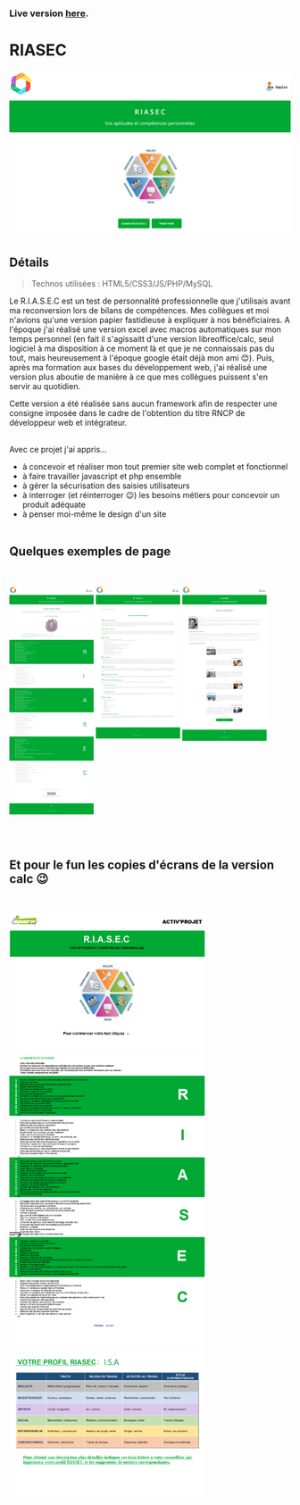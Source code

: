 ### Live version [here](http://riasec.virginiebouvarel.fr).

# RIASEC

![Design preview for this project ](./src/preview-home.png)


## Détails

> Technos utilisées : HTML5/CSS3/JS/PHP/MySQL

Le R.I.A.S.E.C est un test de personnalité professionnelle que j'utilisais avant ma reconversion lors de bilans de compétences.
Mes collègues et moi n'avions qu'une version papier fastidieuse à expliquer à nos bénéficiaires. 
A l'époque j'ai réalisé une version excel avec macros automatiques sur mon temps personnel (en fait il s'agissaitt d'une version libreoffice/calc, seul logiciel à ma disposition à ce moment là et que je ne connaissais pas du tout, mais heureusement à l'époque google était déjà mon ami 😊). Puis, après ma formation aux bases du développement web, j'ai réalisé une version plus aboutie de manière à ce que mes collègues puissent s'en servir au quotidien.

Cette version a été réalisée sans aucun framework afin de respecter une consigne imposée dans le cadre de l'obtention du titre RNCP de développeur web et intégrateur.<br><br>

Avec ce projet j'ai appris...
- à concevoir et réaliser mon tout premier site web complet et fonctionnel
- à faire travailler javascript et php ensemble
- à gérer la sécurisation des saisies utilisateurs 
- à interroger (et réinterroger 😉) les besoins métiers pour concevoir un produit adéquate
- à penser moi-même le design d'un site
<br><br>

## Quelques exemples de page
<br>

<img align="top" alt="questionnaire" src="./src/preview-questionnaire.png" width="30%"/> <img align="top" alt="result" src="./src/preview-results.png" width="30%"/> <img align="top" alt="about" src="./src/preview-about.png" width="30%"/>

<br><br>
## Et pour le fun les copies d'écrans de la version calc 😉
<br>

<img alt="calc home" src="./src/calc-home.png" width="350"/>\
<img alt="calc questionnaire" src="./src/calc-questionnaire.png" width="350"/>\
<img alt="calc results" src="./src/calc-results.png" width="350"/>

